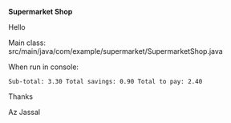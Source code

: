 **Supermarket Shop**

Hello

Main class: src/main/java/com/example/supermarket/SupermarketShop.java

When run in console:

`Sub-total: 3.30
 Total savings: 0.90
 Total to pay: 2.40`
 
 
Thanks

Az Jassal
